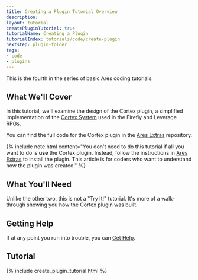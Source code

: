 ```yaml
---
title: Creating a Plugin Tutorial Overview
description:
layout: tutorial
createPluginTutorial: true
tutorialName: Creating a Plugin
tutorialIndex: tutorials/code/create-plugin
nextstep: plugin-folder
tags: 
- code
- plugins
---
```


This is the fourth in the series of basic Ares coding tutorials.

## What We'll Cover

In this tutorial, we'll examine the design of the Cortex plugin, a simplified implementation of the [Cortex System](http://www.drivethrurpg.com/product/58488/Cortex-Classic-System-Role-Playing-Game) used in the Firefly and Leverage RPGs.

You can find the full code for the Cortex plugin in the [Ares Extras](/tutorials/code/extras.html) repository.

{% include note.html content="You don't need to do this tutorial if all you want to do is **use** the Cortex plugin.  Instead, follow the instructions in [Ares Extras](/tutorials/code/extras.html) to install the plugin.  This article is for coders who want to understand how the plugin was created." %}

## What You'll Need

Unlike the other two, this is not a "Try It!" tutorial.  It's more of a walk-through showing you how the Cortex plugin was built.  

## Getting Help

If at any point you run into trouble, you can [Get Help](/feedback.html).

## Tutorial

{% include create_plugin_tutorial.html %}
